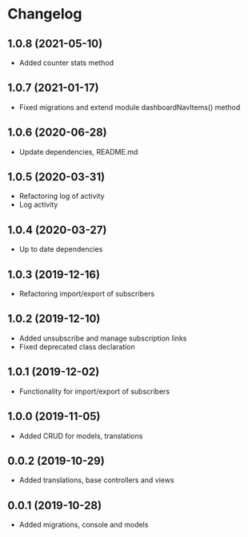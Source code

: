 Changelog
=========

## 1.0.8 (2021-05-10)
 * Added counter stats method
 
## 1.0.7 (2021-01-17)
 * Fixed migrations and extend module dashboardNavItems() method
 
## 1.0.6 (2020-06-28)
 * Update dependencies, README.md
 
## 1.0.5 (2020-03-31)
 * Refactoring log of activity
 * Log activity
 
## 1.0.4 (2020-03-27)
 * Up to date dependencies
 
## 1.0.3 (2019-12-16)
 * Refactoring import/export of subscribers

## 1.0.2 (2019-12-10)
 * Added unsubscribe and manage subscription links
 * Fixed deprecated class declaration

## 1.0.1 (2019-12-02)
 * Functionality for import/export of subscribers
 
## 1.0.0 (2019-11-05)
 * Added CRUD for models, translations
 
## 0.0.2 (2019-10-29)
 * Added translations, base controllers and views
 
## 0.0.1 (2019-10-28)
 * Added migrations, console and models